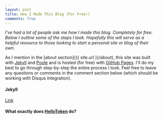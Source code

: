 ```yaml
---
layout: post
title: How I Made This Blog (For Free!)
comments: True
---
```


*I've had a lot of people ask me how I made this blog. Completely for free. Below I outline some of the steps I took. Hopefully this will serve as a helpful resource to those looking to start a personal site or blog of their own.* 

As I mention in the [about section]({{ site.url }}/about), this site was built with [Jekyll](http://jekyllrb.com) and [Poole](http://getpoole.com/) and is hosted (for free) with [GitHub Pages](https://pages.github.com). I'll do my best to go through step-by-step the entire process I took. Feel free to leave any questions or comments in the comment section below (which should be working with Disqus integration). 

#### Jekyll

[Link](http://www.testlink.com)

#### What exactly does [HelloToken](http://www.hellotoken.com) do?

